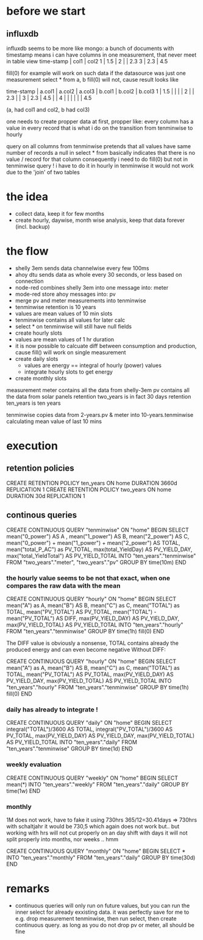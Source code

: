 # before we start
## influxdb
influxdb seems to be more like mongo: a bunch of documents with timestamp
 means i can have columns in one measurement, that never meet in table view
  time-stamp  |  col1  | col2
  1           |   1.5  |
  2           |        |  2.3
  3           |   2.3  |  4.5

fill(0) for example will work on such data if the datasource was just one measurement
select * from a, b fill(0) will not, cause result looks like

 time-stamp  |  a.col1  | a.col2 | a.col3 | b.col1 | b.col2 | b.col3
 1           |   1.5    |        |        |        |
 2           |          |  2.3   |        | 
 3           |   2.3    |  4.5   |        |
 4           |          |        |        |        |        |  4.5
 
  (a, had col1 and col2, b had col3)

one needs to create propper data at first, propper like: every column has a value in every record
that is what i do on the transition from tenminwise to hourly

query on all columns from tenminwise pretends that all values have same number of records
a null in select * from basically indicates that there is no value / record for that column
consequently i need to do fill(0) but not in tenminwise query ! i have to do it in hourly
in tenminwise it would not work due to the 'join' of two tables 

# the idea
- collect data, keep it for few months
- create hourly, daywise, month wise analysis, keep that data forever (incl. backup)

# the flow
- shelly 3em sends data channelwise every few 100ms
- ahoy dtu sends data as whole every 30 seconds, or less based on connection
- node-red combines shelly 3em into one message into: meter
- mode-red store ahoy messages into: pv
- merge pv and meter measurements into tenminwise
 - tenminwise retention is 10 years
 - values are mean values of 10 min slots
 - tenminwise contains all values for later calc 
 - select * on tenminwise will still have null fields
- create hourly slots
 - values are mean values of 1 hr duration
 - it is now possible to calcuate diff between consumption and production, cause fill() will work on single measurement
- create daily slots
  - values are energy == integral of hourly (power) values
  - integrate hourly slots to get energy
- create monthly slots

measurement meter contains all the data from shelly-3em
pv contains all the data from solar panels
retention two_years is in fact 30 days
retention ten_years is ten years

tenminwise copies data from 2-years.pv & meter into 10-years.tenminwise
calculating mean value of last 10 mins 

# execution
## retention policies
CREATE RETENTION POLICY ten_years ON home DURATION 3660d REPLICATION 1
CREATE RETENTION POLICY two_years ON home DURATION 30d REPLICATION 1

## continous queries
CREATE CONTINUOUS QUERY "tenminwise" ON "home" BEGIN SELECT mean("0_power") AS A , mean("1_power") AS B, mean("2_power") AS C,  mean("0_power") + mean("1_power") + mean("2_power") AS TOTAL, mean("total_P_AC") as PV_TOTAL, max(total_YieldDay) AS PV_YIELD_DAY, max("total_YieldTotal") AS PV_YIELD_TOTAL INTO "ten_years"."tenminwise" FROM "two_years"."meter", "two_years"."pv" GROUP BY time(10m) END

### the hourly value seems to be not that exact, when one compares the raw data with the mean
CREATE CONTINUOUS QUERY "hourly" ON "home" BEGIN SELECT mean("A") as A, mean("B") AS B, mean("C") as C, mean("TOTAL") as TOTAL, mean("PV_TOTAL") AS PV_TOTAL, mean("TOTAL") - mean("PV_TOTAL") AS DIFF, max(PV_YIELD_DAY) AS PV_YIELD_DAY, max(PV_YIELD_TOTAL) AS PV_YIELD_TOTAL INTO "ten_years"."hourly" FROM "ten_years"."tenminwise" GROUP BY time(1h) fill(0) END

The DIFF value is obviously a nonsense, TOTAL contains already the produced energy and can even become negative
Without DIFF: 

CREATE CONTINUOUS QUERY "hourly" ON "home" BEGIN SELECT mean("A") as A, mean("B") AS B, mean("C") as C, mean("TOTAL") as TOTAL, mean("PV_TOTAL") AS PV_TOTAL, max(PV_YIELD_DAY) AS PV_YIELD_DAY, max(PV_YIELD_TOTAL) AS PV_YIELD_TOTAL INTO "ten_years"."hourly" FROM "ten_years"."tenminwise" GROUP BY time(1h) fill(0) END


### daily has already to integrate ! 
CREATE CONTINUOUS QUERY "daily" ON "home" BEGIN SELECT integral("TOTAL")/3600 AS TOTAL, integral("PV_TOTAL")/3600 AS PV_TOTAL, max(PV_YIELD_DAY) AS PV_YIELD_DAY, max(PV_YIELD_TOTAL) AS PV_YIELD_TOTAL INTO "ten_years"."daily" FROM "ten_years"."tenminwise" GROUP BY time(1d) END

### weekly evaluation
CREATE CONTINUOUS QUERY "weekly" ON "home" BEGIN SELECT mean(*) INTO "ten_years"."weekly" FROM "ten_years"."daily" GROUP BY time(1w) END

### monthly
1M does not work, have to fake it using 730hrs
365/12=30.41days => 730hrs with schaltjahr it would be 730,5 which again does not work but..
but working with hrs will not cut properly on an day shift
with days it will not split properly into months, nor weeks .. hmm

CREATE CONTINUOUS QUERY "monthly" ON "home" BEGIN SELECT * INTO "ten_years"."monthly" FROM "ten_years"."daily" GROUP BY time(30d) END

# remarks
- continuous queries will only run on future values, but you can run the inner select for already exxisting data. it was perfectly save for me to e.g. drop measurement tenminwise, then run select, then create continuous query. as long as you do not drop pv or meter, all should be fine

